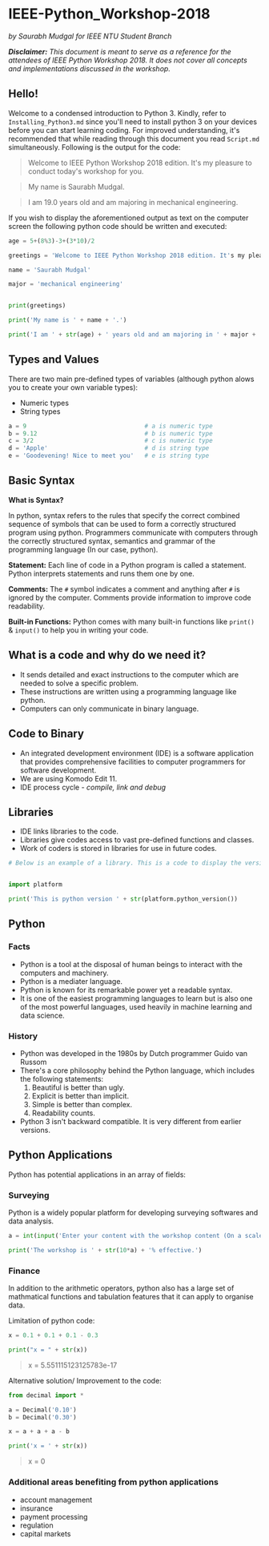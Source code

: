 # IEEE-Python_Workshop-2018
*by Saurabh Mudgal for IEEE NTU Student Branch*

*__Disclaimer:__ This document is meant to serve as a reference for the attendees of IEEE Python Workshop 2018. It does not cover all concepts and implementations discussed in the workshop.*


## Hello!

Welcome to a condensed introduction to Python 3. Kindly, refer to `Installing_Python3.md` since you'll need to install python 3 on your devices before you can start learning coding. For improved understanding, it's recommended that while reading through this document you read `Script.md` simultaneously. Following is the output for the code:

> Welcome to IEEE Python Workshop 2018 edition. It's my pleasure to conduct today's workshop for you.

>My name is Saurabh Mudgal.

>I am 19.0 years old and am majoring in mechanical engineering.

If you wish to display the aforementioned output as text on the computer screen the following python code should be written and executed:

```python 3
age = 5+(8%3)-3+(3*10)/2

greetings = 'Welcome to IEEE Python Workshop 2018 edition. It's my pleasure to conduct today's workshop for you.'

name = 'Saurabh Mudgal'

major = 'mechanical engineering'


print(greetings)

print('My name is ' + name + '.')

print('I am ' + str(age) + ' years old and am majoring in ' + major + '.')
```

## Types and Values

There are two main pre-defined types of variables (although python alows you to create your own variable types):

* Numeric types
* String types

```Python 3                            
a = 9                                 # a is numeric type
b = 9.12                              # b is numeric type
c = 3/2                               # c is numeric type
d = 'Apple'                           # d is string type
e = 'Goodevening! Nice to meet you'   # e is string type
```

## Basic Syntax

__What is Syntax?__

In python, syntax refers to the rules that specify the correct combined sequence of symbols that can be used to form a correctly structured program using python. Programmers communicate with computers through the correctly structured syntax, semantics and grammar of the programming language (In our case, python).

__Statement:__ Each line of code in a Python program is called a statement. Python interprets statements and runs them one by one.

__Comments:__ The `#` symbol indicates a comment and anything after `#` is ignored by the computer. Comments provide information to improve code readability.

__Built-in Functions:__ Python comes with many built-in functions like `print()` & `input()` to help you in writing your code.

## What is a code and why do we need it?

* It sends detailed and exact instructions to the computer which are needed to solve a specific problem.
* These instructions are written using a programming language like python.
* Computers can only communicate in binary language.

## Code to Binary

* An integrated development environment (IDE) is a software application that provides comprehensive facilities to computer programmers for software development.
* We are using Komodo Edit 11.
* IDE process cycle - _compile, link and debug_

## Libraries

* IDE links libraries to the code.
* Libraries give codes access to vast pre-defined functions and classes.
* Work of coders is stored in libraries for use in future codes.

```Python 3
# Below is an example of a library. This is a code to display the version of the python software


import platform

print('This is python version ' + str(platform.python_version())
```

## Python

### Facts

* Python is a tool at the disposal of human beings to interact with the computers and machinery.
* Python is a mediater language.
* Python is known for its remarkable power yet a readable syntax. 
* It is one of the easiest programming languages to learn but is also one of the most powerful languages, used heavily in machine learning and data science.

### History

* Python was developed in the 1980s by Dutch programmer Guido van Russom
* There's a core philosophy behind the Python language, which includes the following statements:
    1) Beautiful is better than ugly.
    2) Explicit is better than implicit.
    3) Simple is better than complex.
    4) Readability counts.
* Python 3 isn't backward compatible. It is very different from earlier versions.

## Python Applications

Python has potential applications in an array of fields:

### Surveying

Python is a widely popular platform for developing surveying softwares and data analysis.

```Python 3
a = int(input('Enter your content with the workshop content (On a scale 1-10): '))

print('The workshop is ' + str(10*a) + '% effective.')
```

### Finance

In addition to the arithmetic operators, python also has a large set of mathmatical functions and tabulation features that it can apply to organise data.

Limitation of python code:

```Python 3
x = 0.1 + 0.1 + 0.1 - 0.3

print("x = " + str(x))
```

> x = 5.551115123125783e-17

Alternative solution/ Improvement to the code:

```Python 3
from decimal import *

a = Decimal('0.10')
b = Decimal('0.30')

x = a + a + a - b

print('x = ' + str(x))
```

> x = 0

### Additional areas benefiting from python applications

* account management
* insurance
* payment processing
* regulation
* capital markets

